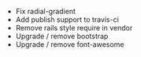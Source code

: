 - Fix radial-gradient
- Add publish support to travis-ci
- Remove rails style require in vendor
- Upgrade / remove bootstrap
- Upgrade / remove font-awesome
